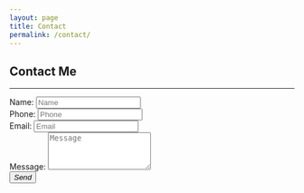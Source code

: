```yaml
---
layout: page
title: Contact
permalink: /contact/
---
```


## **Contact Me**
---

<form class="row g-3 needs-validation" autocomplete="off" style="box-sizing: border-box;" novalidate>
<div class="parent" style="box-sizing: border-box;">
<div class="div1" style="box-sizing: border-box;">
    <div class="mb-0" style="box-sizing: border-box;">
        <label for="form-name" class="form-label opacity0" style="box-sizing: border-box;" id="form-name-label">Name:</label>
        <input type="text" class="form-control danger" id="form-name" placeholder="Name" placeholder-slug="Name" name="name" style="box-sizing: border-box;" autocomplete="dgdd" required>
    </div>
</div>
<div class="div2" style="box-sizing: border-box;">
    <div class="mb-0" style="box-sizing: border-box;">
        <label for="form-phone" class="form-label opacity0" style="box-sizing: border-box;" id="form-phone-label">Phone:</label>
        <input type="tel" class="form-control" id="form-phone" placeholder="Phone" placeholder-slug="Phone" name="phone" style="box-sizing: border-box;" autocomplete="retrt" required>
    </div>
</div>
<div class="div3" style="box-sizing: border-box;">
    <div class="mb-0" style="box-sizing: border-box;">
        <label for="form-email" class="form-label opacity0" style="box-sizing: border-box;" id="form-email-label">Email:</label>
        <input type="email" class="form-control" id="form-email" placeholder="Email" placeholder-slug="Email" name="email"  style="box-sizing: border-box;" autocomplete="juyjjuy" required>
    </div>
</div>
<div class="div4" style="box-sizing: border-box;">
    <div class="mb-0" style="box-sizing: border-box;">
        <label for="form-message" class="form-label opacity0" style="box-sizing: border-box;" id="form-message-label">Message:</label>
        <textarea class="form-control" id="form-message" rows="4" name="message" placeholder="Message" placeholder-slug="Message" style="box-sizing: border-box;" autocomplete="off" required></textarea>
    </div>
</div>
<div class="div5" style="box-sizing: border-box;">
    <div class="mb-0 text-center" style="box-sizing: border-box;">
        <button id="form-button" class="btn btn-primary" type="submit" style="box-sizing: border-box;"><i class="bi bi-send-fill">Send</i></button>
    </div>
</div>
</div>
</form>


